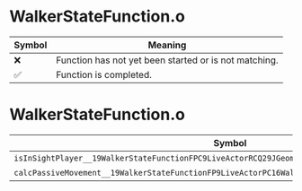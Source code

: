 # WalkerStateFunction.o
| Symbol | Meaning 
| ------------- | ------------- 
| :x: | Function has not yet been started or is not matching. 
| :white_check_mark: | Function is completed. 


# WalkerStateFunction.o
| Symbol | Decompiled? |
| ------------- | ------------- |
| `isInSightPlayer__19WalkerStateFunctionFPC9LiveActorRCQ29JGeometry8TVec3<f>PC16WalkerStateParam` | :x: |
| `calcPassiveMovement__19WalkerStateFunctionFP9LiveActorPC16WalkerStateParam` | :x: |
